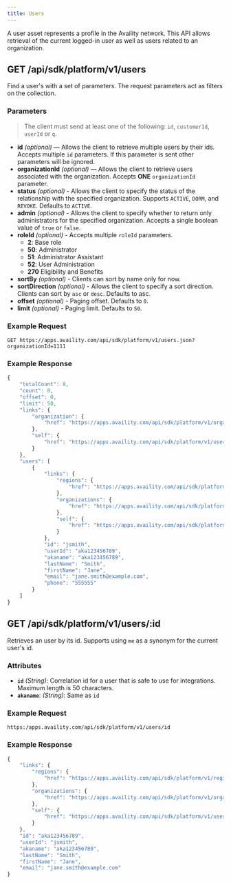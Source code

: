 ```yaml
---
title: Users
---
```


A user asset represents a profile in the Availity network. This API allows retrieval of the current logged-in user as well as users related to an organization.

## GET /api/sdk/platform/v1/users

Find a user's with a set of parameters. The request parameters act as filters on the collection.

### Parameters

> The client must send at least one of the following: `id`, `customerId`, `userId` or `q`.

-   **id** _(optional)_ — Allows the client to retrieve multiple users by their ids. Accepts multiple `id` parameters. If this parameter is sent other parameters will be ignored.
-   **organizationId** _(optional)_ — Allows the client to retrieve users associated with the organization. Accepts **ONE** `organizationId` parameter.
-   **status** _(optional)_ - Allows the client to specify the status of the relationship with the specified organization. Supports `ACTIVE`, `DORM`, and `REVOKE`. Defaults to `ACTIVE`.
-   **admin** _(optional)_ - Allows the client to specify whether to return only administrators for the specified organization. Accepts a single boolean value of `true` or `false`.
-   **roleId** _(optional)_ - Accepts multiple `roleId` parameters.
    -   **2**: Base role
    -   **50**: Administrator
    -   **51**: Administrator Assistant
    -   **52**: User Administration
    -   **270** Eligibility and Benefits
-   **sortBy** _(optional)_ - Clients can sort by name only for now.
-   **sortDirection** _(optional)_ - Allows the client to specify a sort direction. Clients can sort by `asc` or `desc`. Defaults to asc.
-   **offset** _(optional)_ - Paging offset. Defaults to `0`.
-   **limit** _(optional)_ - Paging limit. Defaults to `50`.

### Example Request

```
GET https://apps.availity.com/api/sdk/platform/v1/users.json?organizationId=1111
```

### Example Response

```javascript
{
    "totalCount": 8,
    "count": 8,
    "offset": 0,
    "limit": 50,
    "links": {
        "organization": {
            "href": "https://apps.availity.com/api/sdk/platform/v1/organizations/1111"
        },
        "self": {
            "href": "https://apps.availity.com/api/sdk/platform/v1/users?organizationId=1111"
        }
    },
    "users": [
        {
            "links": {
                "regions": {
                    "href": "https://apps.availity.com/api/sdk/platform/v1/regions?userId=aka123456789"
                },
                "organizations": {
                    "href": "https://apps.availity.com/api/sdk/platform/v1/organizations?userId=aka123456789"
                },
                "self": {
                    "href": "https://apps.availity.com/api/sdk/platform/v1/users/aka123456789"
                }
            },
            "id": "jsmith",
            "userId": "aka123456789",
            "akaname": "aka123456789",
            "lastName": "Smith",
            "firstName": "Jane",
            "email": "jane.smith@example.com",
            "phone": "555555"
        }
    ]
}
```

## GET /api/sdk/platform/v1/users/:id

Retrieves an user by its id. Supports using `me` as a synonym for the current user's id.

### Attributes

-   **`id`** _(String)_: Correlation id for a user that is safe to use for integrations. Maximum length is 50 characters.
-   **`akaname`**: _(String)_: Same as `id`

### Example Request

    https:/apps.availity.com/api/sdk/platform/v1/users/id

### Example Response

```javascript
{
    "links": {
        "regions": {
            "href": "https://apps.availity.com/api/sdk/platform/v1/regions?userId=aka123456789"
        },
        "organizations": {
            "href": "https://apps.availity.com/api/sdk/platform/v1/organizations?userId=aka123456789"
        },
        "self": {
            "href": "https://apps.availity.com/api/sdk/platform/v1/users/aka123456789"
        }
    },
    "id": "aka123456789",
    "userId": "jsmith",
    "akaname": "aka123456789",
    "lastName": "Smith",
    "firstName": "Jane",
    "email": "jane.smith@example.com"
}
```
